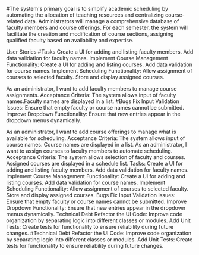#The system's primary goal is to simplify academic scheduling by automating the allocation of teaching resources and centralizing course-related data. Administrators will manage a comprehensive database of faculty members and course offerings. For each semester, the system will facilitate the creation and modification of course sections, assigning 
qualified faculty based on availability and expertise.

User Stories
#Tasks
Create a UI for adding and listing faculty members. Add data validation for faculty names. 
Implement Course Management Functionality: Create a UI for adding and listing courses. Add data validation for course names.
Implement Scheduling Functionality: Allow assignment of courses to selected faculty. Store and display assigned courses.

As an administrator, I want to add faculty members to manage course assignments.
Acceptance Criteria: The system allows input of faculty names.Faculty names are displayed in a list.
#Bugs
Fix Input Validation Issues: Ensure that empty faculty or course names cannot be submitted. 
Improve Dropdown Functionality: Ensure that new entries appear in the dropdown menus dynamically.

As an administrator, I want to add course offerings to manage what is available for scheduling.
Acceptance Criteria: The system allows input of course names. Course names are displayed in a list.
As an administrator, I want to assign courses to faculty members to automate scheduling.
Acceptance Criteria: The system allows selection of faculty and courses. Assigned courses are displayed in a schedule list.
Tasks: Create a UI for adding and listing faculty members. Add data validation for faculty names. Implement Course Management Functionality: Create a UI for adding and listing courses. Add data validation for course names. Implement Scheduling Functionality: Allow assignment of courses to selected faculty. Store and display assigned courses.
Bugs Fix Input Validation Issues: Ensure that empty faculty or course names cannot be submitted. Improve Dropdown Functionality: Ensure that new entries appear in the dropdown menus dynamically.
Technical Debt
Refactor the UI Code: Improve code organization by separating logic into different classes or modules. Add Unit Tests: Create tests for functionality to ensure reliability during future changes.
#Technical Debt
Refactor the UI Code: Improve code organization by separating logic into different classes or modules. 
Add Unit Tests: Create tests for functionality to ensure reliability during future changes.

